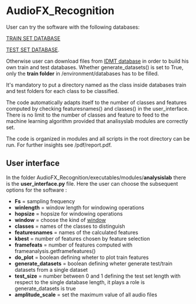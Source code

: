 # AudioFX_Recognition

User can try the software with the following databases:

[TRAIN SET DATABASE](https://drive.google.com/open?id=1O-mknCcecjtjRaeVAByxE91e5WFRzXLq)

[TEST SET DATABASE](https://drive.google.com/open?id=1jKyQA0UR4X2FsTq4ugXZaM8vCet6dPoG).

Otherwise user can download files from [IDMT database](https://www.idmt.fraunhofer.de/en/business_units/m2d/smt/audio_effects.html) in order to build his own train and test databases. Whether generate_datasets() is set to True, only the **train folder** in /environment/databases has to be filled.

It's mandatory to put a directory named as the class inside databases train and test folders for each class to be classified. 

The code automatically adapts itself to the number of classes and features computed by checking featuresnames() and classes() in the user_interface. There is no limit to the number of classes and feature to feed to the machine learning algorithm provided that analisyslab modules are correctly set.

The code is organized in modules and all scripts in the root directory can be run. For further insights see /pdf/report.pdf.

## User interface 

In the folder AudioFX_Recognition/executables/modules/**analysislab** there is the **user_interface.py** file.
Here the user can choose the subsequent options for the software :

- **Fs** = sampling frequency
- **winlength** = window length for windowing operations
- **hopsize** = hopsize for windowing operations
- **window** = choose the kind of [window](https://docs.scipy.org/doc/scipy/reference/generated/scipy.signal.get_window.html)
- **classes** = names of the classes to distinguish 
- **featuresnames** = names of the calculated features
- **kbest** = number of features chosen by feature selection
- **framefeats** = number of features computed with frameanalysis.getframefeatures()
- **do_plot**  = boolean defining wheter to plot train features
- **generate_datasets**  = boolean defining wheter generate test/train datasets from a single dataset
- **test_size**  = number between 0 and 1 defining the test set length with respect to the single database length, it plays a role is generate_datasets is true
- **amplitude_scale** = set the maximum value of all audio files


